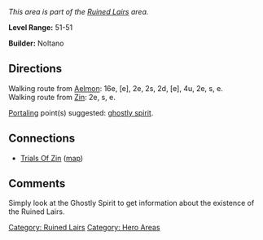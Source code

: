 *This area is part of the [Ruined
Lairs](:Category:_Ruined_Lairs "wikilink") area.*

**Level Range:** 51-51

**Builder:** Noltano

## Directions

Walking route from [Aelmon](Aelmon "wikilink"): 16e, \[e\], 2e, 2s, 2d,
\[e\], 4u, 2e, s, e.  
Walking route from [Zin](Zin "wikilink"): 2e, s, e.

[Portaling](Portal "wikilink") point(s) suggested: [ghostly
spirit](Ghostly_Spirit "wikilink").

## Connections

-   [Trials Of Zin](:Category:Trials_Of_Zin "wikilink")
    ([map](Trials_Of_Zin_Map "wikilink"))

## Comments

Simply look at the Ghostly Spirit to get information about the existence
of the Ruined Lairs.

[Category: Ruined Lairs](Category:_Ruined_Lairs "wikilink") [Category:
Hero Areas](Category:_Hero_Areas "wikilink")
